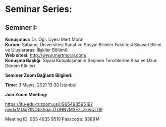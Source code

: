 # Seminar Series:

## Seminer I:

 **Konuşmacı:** Dr. Öğr. Üyesi Mert Moral  
 **Kurum:** Sabancı Üniversitesi Sanat ve Sosyal Bilimler Fakültesi Siyaset Bilimi ve Uluslararası İlişkiler Bölümü  
 **Web sitesi:** http://www.mertmoral.com/  
 **Konuşma Başlığı:** Siyasi Kutuplaşmanın Seçmen Tercihlerine Kısa ve Uzun Dönem Etkileri 

 **Seminer Zoom Bağlantı Bilgileri:**

 **Time:** 3 Mayıs, 2021 13:30 İstanbul

 **Join Zoom Meeting:**
 
 https://itu-edu-tr.zoom.us/j/96549359519?pwd=MUxjZlNObkhqajJTUHNyM3EzLzkwQT09

 Meeting ID: 965 4935 9519 
 Passcode: 838914 
